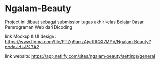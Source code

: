 # Ngalam-Beauty
Project ini dibuat sebagai submission tugas akhir kelas Belajar Dasar Pemrograman Web dari Dicoding

link Mockup & UI design : https://www.figma.com/file/PTZg9amzAjyrlfItQX7MYV/Ngalam-Beauty?node-id=4%3A2

link website: https://app.netlify.com/sites/ngalam-beauty/settings/general
